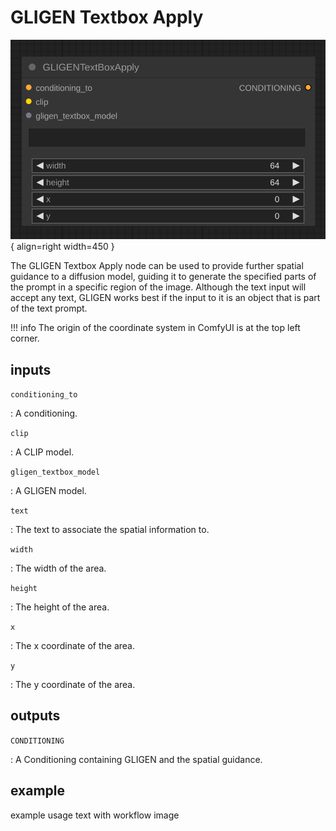 # GLIGEN Textbox Apply

![GLIGEN Textbox Apply node](media/GLIGENTextboxApply.svg){ align=right width=450 }

The GLIGEN Textbox Apply node can be used to provide further spatial guidance to a diffusion model, guiding it to generate the specified parts of the prompt in a specific region of the image. Although the text input will accept any text, GLIGEN works best if the input to it is an object that is part of the text prompt.

!!! info
    The origin of the coordinate system in ComfyUI is at the top left corner.

## inputs

`conditioning_to`

:   A conditioning.

`clip`

:   A CLIP model.

`gligen_textbox_model`

:   A GLIGEN model.

`text`

:   The text to associate the spatial information to.

`width`

:   The width of the area.

`height`

:   The height of the area.

`x`

:   The x coordinate of the area.

`y`

:   The y coordinate of the area.

## outputs

`CONDITIONING`

:   A Conditioning containing GLIGEN and the spatial guidance.

## example

example usage text with workflow image